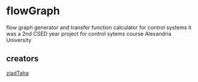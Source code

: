 # flowGraph
 flow graph generator and transfer function calculator for control systems
 it was a 2nd CSED year project for control sytems course
 Alexandria University
 ## creators 
 [ziadTaha](https://github.com/ziadTaha)
 
